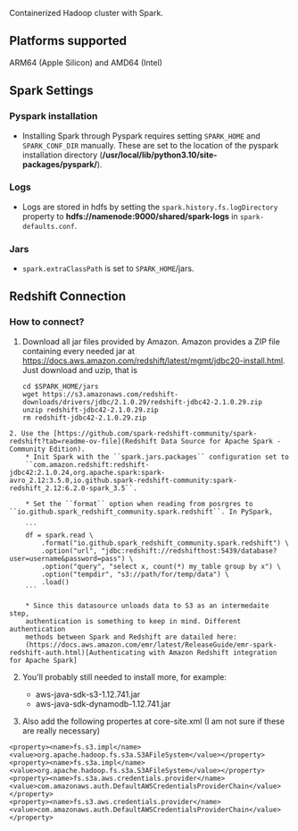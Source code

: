Containerized Hadoop cluster with Spark.

## Platforms supported
ARM64 (Apple Silicon) and AMD64 (Intel)


## Spark Settings

### Pyspark installation

  * Installing Spark through Pyspark requires setting ``SPARK_HOME`` 
  and ``SPARK_CONF_DIR`` manually. These are set to the location of the 
  pyspark installation directory (**/usr/local/lib/python3.10/site-packages/pyspark/**).


### Logs

  * Logs are stored in hdfs by setting the ``spark.history.fs.logDirectory`` property to 
  **hdfs://namenode:9000/shared/spark-logs** in ``spark-defaults.conf``.


### Jars

  * ``spark.extraClassPath`` is set to  ``SPARK_HOME``/jars.
  


## Redshift Connection

### How to connect?


  1.  Download all jar files provided by Amazon. 
      Amazon provides a ZIP file containing every needed jar at 
      https://docs.aws.amazon.com/redshift/latest/mgmt/jdbc20-install.html.
      Just download and uzip, that is

      ```
      cd $SPARK_HOME/jars
      wget https://s3.amazonaws.com/redshift-downloads/drivers/jdbc/2.1.0.29/redshift-jdbc42-2.1.0.29.zip
      unzip redshift-jdbc42-2.1.0.29.zip
      rm redshift-jdbc42-2.1.0.29.zip
      ```

    2. Use the [https://github.com/spark-redshift-community/spark-redshift?tab=readme-ov-file](Redshift Data Source for Apache Spark - Community Edition). 
        * Init Spark with the ``spark.jars.packages`` configuration set to
        ``com.amazon.redshift:redshift-jdbc42:2.1.0.24,org.apache.spark:spark-avro_2.12:3.5.0,io.github.spark-redshift-community:spark-redshift_2.12:6.2.0-spark_3.5``.

        * Set the ``format`` option when reading from posrgres to ``io.github.spark_redshift_community.spark.redshift``. In PySpark,
        
        ```
        df = spark.read \
            .format("io.github.spark_redshift_community.spark.redshift") \
            .option("url", "jdbc:redshift://redshifthost:5439/database?user=username&password=pass") \
            .option("query", "select x, count(*) my_table group by x") \
            .option("tempdir", "s3://path/for/temp/data") \
            .load()
        ```

        * Since this datasource unloads data to S3 as an intermedaite step, 
        authentication is something to keep in mind. Different authentication
        methods between Spark and Redshift are datailed here:
        (https://docs.aws.amazon.com/emr/latest/ReleaseGuide/emr-spark-redshift-auth.html)[Authenticating with Amazon Redshift integration for Apache Spark]










    
  
  2. You'll probably still needed to install more, for example:
        * aws-java-sdk-s3-1.12.741.jar
        * aws-java-sdk-dynamodb-1.12.741.jar

  3.  Also add the following propertes at core-site.xml (I am not sure if these are really necessary)

    <property><name>fs.s3.impl</name><value>org.apache.hadoop.fs.s3a.S3AFileSystem</value></property>
    <property><name>fs.s3a.impl</name><value>org.apache.hadoop.fs.s3a.S3AFileSystem</value></property>
    <property><name>fs.s3a.aws.credentials.provider</name><value>com.amazonaws.auth.DefaultAWSCredentialsProviderChain</value></property>
    <property><name>fs.s3.aws.credentials.provider</name><value>com.amazonaws.auth.DefaultAWSCredentialsProviderChain</value></property>


